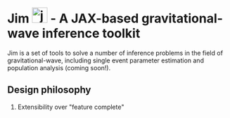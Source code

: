# Jim <img src="https://user-images.githubusercontent.com/4642979/218163532-1c8a58e5-6f36-42de-96d3-f245eee93cf8.png" alt="jim" width="35"/> - A JAX-based gravitational-wave inference toolkit

Jim is a set of tools to solve a number of inference problems in the field of gravitational-wave, including single event parameter estimation and population analysis (coming soon!).







## Design philosophy

1. Extensibility over "feature complete"
